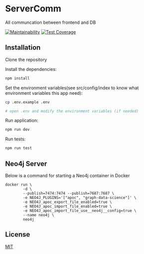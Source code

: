 # ServerComm
All communcation between frontend and DB

[![Maintainability](https://api.codeclimate.com/v1/badges/ad9db42ef0a42bb21764/maintainability)](https://codeclimate.com/github/TogetherCrew/api/maintainability)
[![Test Coverage](https://api.codeclimate.com/v1/badges/ad9db42ef0a42bb21764/test_coverage)](https://codeclimate.com/github/TogetherCrew/api/test_coverage)

## Installation

Clone the repository

Install the dependencies:

```bash
npm install
```


Set the environment variables(see src/config/index to know what environment variables this app need):

```bash
cp .env.example .env

# open .env and modify the environment variables (if needed)
```

Run application:
```bash
npm run dev
```

Run tests:
```bash
npm run test
```

## Neo4j Server 

Below is a command for starting a Neo4j container in Docker
```
docker run \
        -d \
        --publish=7474:7474 --publish=7687:7687 \
        -e NEO4J_PLUGINS='["apoc", "graph-data-science"]' \
        -e NEO4J_apoc_export_file_enabled=true \
        -e NEO4J_apoc_import_file_enabled=true \
        -e NEO4J_apoc_import_file_use__neo4j__config=true \
        --name neo4j \
        neo4j
```

## License

[MIT](LICENSE)
